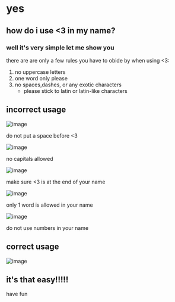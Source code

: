 # yes
## how do i use <3 in my name?
### well it's very simple let me show you
there are are only a few rules you have to obide by when using <3:
1. no uppercase letters
2. one word only please
3. no spaces,dashes, or any exotic characters
    - please stick to latin or latin-like characters
 
## incorrect usage
![image](https://user-images.githubusercontent.com/68492220/161467316-ef9df1e5-9ef4-4390-82bf-bcb3d61b43e9.png)

do not put a space before <3

![image](https://user-images.githubusercontent.com/68492220/161467347-6bf299a5-90d7-4b67-9f80-65ae0d6699b2.png)

no capitals allowed 

![image](https://user-images.githubusercontent.com/68492220/161467369-ec2e4fd6-8d58-4815-a993-4c6ebd51e915.png)

make sure <3 is at the end of your name

![image](https://user-images.githubusercontent.com/68492220/161467398-2e99bcd2-eb3b-4e57-a81d-b16cd6e54cb7.png)

only 1 word is allowed in your name

![image](https://user-images.githubusercontent.com/68492220/161467418-59156bcb-4dde-424d-b574-4c4aff42d69a.png)

do not use numbers in your name

## correct usage
![image](https://user-images.githubusercontent.com/68492220/161470029-604139f3-9713-4dc5-889f-af0220c044f6.png)

## it's that easy!!!!!
have fun

